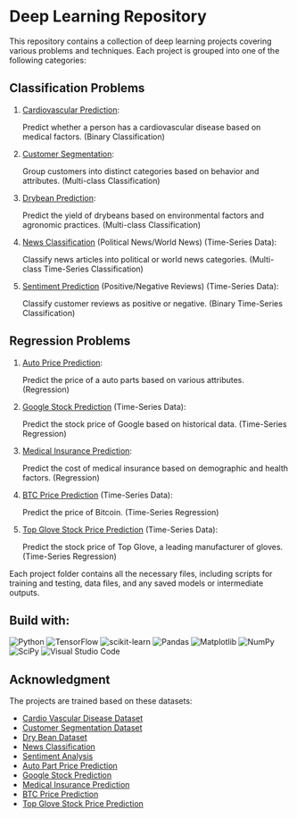 # Deep Learning Repository

This repository contains a collection of deep learning projects covering various problems and techniques. Each project is grouped into one of the following categories:

## Classification Problems

1. [Cardiovascular Prediction](https://github.com/M-ImranIsmael/Deep_Learning_Applications/tree/master/cardiovascular_prediction):

   Predict whether a person has a cardiovascular disease based on medical factors. (Binary Classification)

2. [Customer Segmentation](https://github.com/M-ImranIsmael/Deep_Learning_Applications/tree/master/customer_segmentation_prediction):

   Group customers into distinct categories based on behavior and attributes. (Multi-class Classification)

3. [Drybean Prediction](https://github.com/M-ImranIsmael/Deep_Learning_Applications/tree/master/drybean_prediction):

   Predict the yield of drybeans based on environmental factors and agronomic practices. (Multi-class Classification)

4. [News Classification](https://github.com/M-ImranIsmael/Deep_Learning_Applications/tree/master/news_classification) (Political News/World News) (Time-Series Data):

   Classify news articles into political or world news categories. (Multi-class Time-Series Classification)

5. [Sentiment Prediction](https://github.com/M-ImranIsmael/Deep_Learning_Applications/tree/master/sentiment_prediction) (Positive/Negative Reviews) (Time-Series Data):

   Classify customer reviews as positive or negative. (Binary Time-Series Classification)

## Regression Problems

1. [Auto Price Prediction](https://github.com/M-ImranIsmael/Deep_Learning_Applications/tree/master/autopart_price_prediction):

   Predict the price of a auto parts based on various attributes. (Regression)

2. [Google Stock Prediction](https://github.com/M-ImranIsmael/Deep_Learning_Applications/tree/master/google_stock_prediction) (Time-Series Data):

   Predict the stock price of Google based on historical data. (Time-Series Regression)

3. [Medical Insurance Prediction](https://github.com/M-ImranIsmael/Deep_Learning_Applications/tree/master/medical_insurance_prediction):

   Predict the cost of medical insurance based on demographic and health factors. (Regression)

4. [BTC Price Prediction](https://github.com/M-ImranIsmael/Deep_Learning_Applications/tree/master/btc_prediction) (Time-Series Data):

   Predict the price of Bitcoin. (Time-Series Regression)

5. [Top Glove Stock Price Prediction](https://github.com/M-ImranIsmael/Deep_Learning_Applications/tree/master/top_glove_prediction) (Time-Series Data):

   Predict the stock price of Top Glove, a leading manufacturer of gloves. (Time-Series Regression)

Each project folder contains all the necessary files, including scripts for training and testing, data files, and any saved models or intermediate outputs.

## Build with:

![Python](https://img.shields.io/badge/python-3670A0?style=for-the-badge&logo=python&logoColor=ffdd54)
![TensorFlow](https://img.shields.io/badge/TensorFlow-%23FF6F00.svg?style=for-the-badge&logo=TensorFlow&logoColor=white)
![scikit-learn](https://img.shields.io/badge/scikit--learn-%23F7931E.svg?style=for-the-badge&logo=scikit-learn&logoColor=white)
![Pandas](https://img.shields.io/badge/pandas-%23150458.svg?style=for-the-badge&logo=pandas&logoColor=white)
![Matplotlib](https://img.shields.io/badge/Matplotlib-%23ffffff.svg?style=for-the-badge&logo=Matplotlib&logoColor=black)
![NumPy](https://img.shields.io/badge/numpy-%23013243.svg?style=for-the-badge&logo=numpy&logoColor=white)
![SciPy](https://img.shields.io/badge/SciPy-%230C55A5.svg?style=for-the-badge&logo=scipy&logoColor=%white)
![Visual Studio Code](https://img.shields.io/badge/Visual%20Studio%20Code-0078d7.svg?style=for-the-badge&logo=visual-studio-code&logoColor=white)

## Acknowledgment

The projects are trained based on these datasets:

- [Cardio Vascular Disease Dataset](https://www.kaggle.com/datasets/sulianova/cardiovascular-disease-dataset?resource=download)
- [Customer Segmentation Dataset](https://www.kaggle.com/datasets/abisheksudarshan/customer-segmentation)
- [Dry Bean Dataset](https://github.com/M-ImranIsmael/Deep_Learning_Applications/blob/master/drybean_prediction/dataset/Dry_Bean_Dataset.txt)
- [News Classification]()
- [Sentiment Analysis](https://github.com/Ankit152/IMDB-sentiment-analysis)
- [Auto Part Price Prediction](https://github.com/M-ImranIsmael/Deep_Learning_Applications/blob/master/autopart_price_prediction/dataset/info.txt)
- [Google Stock Prediction]()
- [Medical Insurance Prediction](https://github.com/stedy/Machine-Learning-with-R-datasets/blob/master/insurance.csv)
- [BTC Price Prediction]()
- [Top Glove Stock Price Prediction]()
